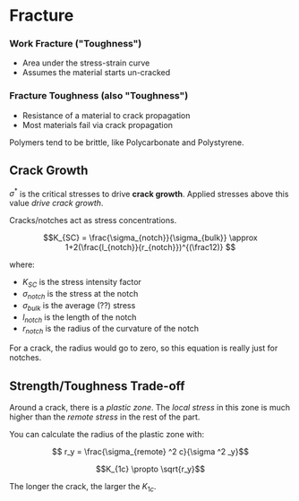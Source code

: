 # Fracture

### Work Fracture ("Toughness")

- Area under the stress-strain curve
- Assumes the material starts un-cracked

### Fracture Toughness (also "Toughness")

- Resistance of a material to crack propagation
- Most materials fail via crack propagation

Polymers tend to be brittle, like Polycarbonate and Polystyrene.

## Crack Growth

$\sigma ^*$ is the critical stresses to drive **crack growth**. Applied stresses above this value *drive crack growth*. 

Cracks/notches act as stress concentrations.

$$K_{SC} = \frac{\sigma_{notch}}{\sigma_{bulk}} \approx 1+2(\frac{l_{notch}}{r_{notch}})^{(\frac12)} $$

where: 
- $K_{SC}$ is the stress intensity factor
- $\sigma_{notch}$ is the stress at the notch
- $\sigma_{bulk}$ is the average (??) stress
- $l_{notch}$ is the length of the notch
- $r_{notch}$ is the radius of the curvature of the notch

For a crack, the radius would go to zero, so this equation is really just for notches.
 
## Strength/Toughness Trade-off

Around a crack, there is a *plastic zone*. The *local stress* in this zone is much higher than the *remote stress* in the rest of the part.

You can calculate the radius of the plastic zone with:

$$ r_y = \frac{\sigma_{remote} ^2 c}{\sigma ^2 _y}$$

$$K_{1c} \propto \sqrt{r_y}$$

The longer the crack, the larger the $K_{1c}$.


